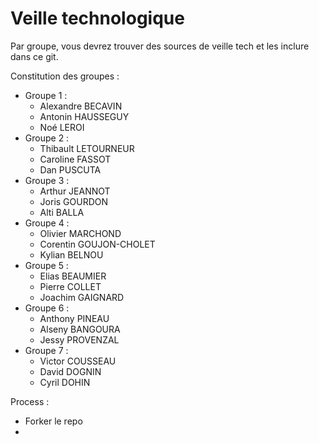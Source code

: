 # Veille technologique

Par groupe, vous devrez trouver des sources de veille tech et les inclure dans ce git.

Constitution des groupes : 

- Groupe 1 :
  - Alexandre BECAVIN
  - Antonin HAUSSEGUY
  - Noé LEROI
- Groupe 2 : 
  - Thibault LETOURNEUR
  - Caroline FASSOT
  - Dan PUSCUTA
- Groupe 3 : 
  - Arthur JEANNOT
  - Joris GOURDON
  - Alti BALLA
- Groupe 4 : 
  - Olivier MARCHOND
  - Corentin GOUJON-CHOLET
  - Kylian BELNOU
- Groupe 5 :
  - Elias BEAUMIER
  - Pierre COLLET
  - Joachim GAIGNARD
- Groupe 6 :
  - Anthony PINEAU
  - Alseny BANGOURA
  - Jessy PROVENZAL
- Groupe 7 : 
  - Victor COUSSEAU
  - David DOGNIN
  - Cyril DOHIN


Process : 

- Forker le repo
- 
